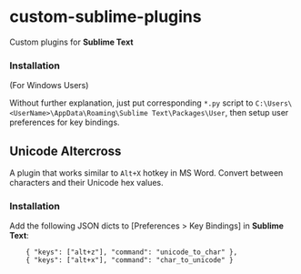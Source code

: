 # custom-sublime-plugins
Custom plugins for **Sublime Text**



### Installation

(For Windows Users)

Without further explanation, just put corresponding `*.py` script to `C:\Users\<UserName>\AppData\Roaming\Sublime Text\Packages\User`, then setup user preferences for key bindings.



## Unicode Altercross
A plugin that works similar to `Alt+X` hotkey in MS Word. Convert between characters and their Unicode hex values. 

### Installation

Add the following JSON dicts to [Preferences > Key Bindings] in **Sublime Text**:

```
    { "keys": ["alt+z"], "command": "unicode_to_char" },
    { "keys": ["alt+x"], "command": "char_to_unicode" }
```
